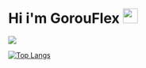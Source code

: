 <h1>
  Hi i'm GorouFlex
  <img src="https://media.giphy.com/media/hvRJCLFzcasrR4ia7z/giphy.gif" width="30px"/>
</h1>

<picture>
<source
  srcset="https://github-readme-stats.vercel.app/api?username=gorouflex&show_icons=true&theme=tokyonight"
  media="(prefers-color-scheme: dark)"
/>
<source
  srcset="https://github-readme-stats.vercel.app/api?username=gorouflex&show_icons=true"
  media="(prefers-color-scheme: dark), (prefers-color-scheme: no-preference)"
/>
<img src="https://github-readme-stats.vercel.app/api?username=gorouflex&show_icons=true&theme=tokyonight" />
</picture>


[![Top Langs](https://github-readme-stats.vercel.app/api/top-langs/?username=gorouflex&layout=compact&theme=tokyonight)](https://github.com/anuraghazra/github-readme-stats)
